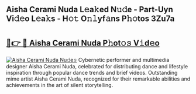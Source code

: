 ## Aisha Cerami Nuda L𝚎a𝚔ed N𝚞𝚍e - Part-Uyn Vi𝚍𝚎o L𝚎a𝚔s - H𝚘𝚝 O𝚗𝚕yf𝚊ns P𝚑𝚘tos 3Zu7a

# <h2><a href="http://kfeanov.oniu.top/?m=Aisha+Cerami+Nuda">🔗👉 🔴 Aisha Cerami Nuda P𝚑ot𝚘𝚜 V𝚒d𝚎o</a></h2>

[![Aisha Cerami Nuda Nu𝚍e𝚜](https://i.imgur.com/0qMVB7G.gif)](http://kfeanov.oniu.top/?m=Aisha+Cerami+Nuda)
Cybernetic performer and multimedia designer Aisha Cerami Nuda, celebrated for distributing dance and lifestyle inspiration through popular dance trends and brief videos. Outstanding mime artist Aisha Cerami Nuda, recognized for their remarkable abilities and achievements in the art of silent storytelling.  
